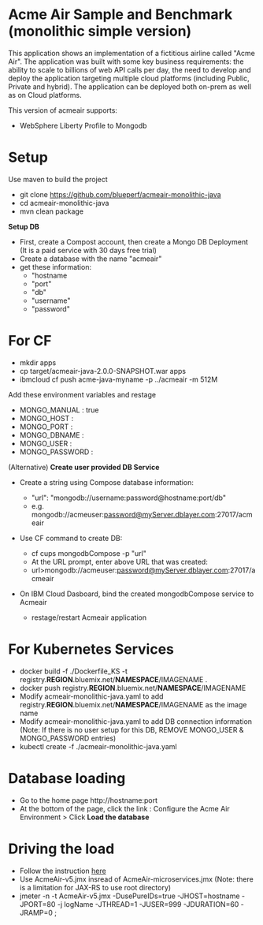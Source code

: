 # Acme Air Sample and Benchmark (monolithic simple version)

This application shows an implementation of a fictitious airline called "Acme Air".  The application was built with some key business requirements: the ability to scale to billions of web API calls per day, the need to develop and deploy the application targeting multiple cloud platforms (including Public, Private and hybrid).  The application can be deployed both on-prem as well as on Cloud platforms. 

This version of acmeair supports:
  - WebSphere Liberty Profile to Mongodb

# Setup
Use maven to build the project
 - git clone https://github.com/blueperf/acmeair-monolithic-java
 - cd acmeair-monolithic-java
 - mvn clean package
 
  **Setup DB**
 - First, create a Compost account, then create a Mongo DB Deployment (It is a paid service with 30 days free trial)
 - Create a database with the name "acmeair"
 - get these information:
   - "hostname
   - "port"
   - "db"
   - "username"
   - "password"
 
# For CF
 - mkdir apps
 - cp target/acmeair-java-2.0.0-SNAPSHOT.war apps
 - ibmcloud cf push acme-java-myname -p ../acmeair -m 512M
 
Add these environment variables and restage
   - MONGO_MANUAL : true
   - MONGO_HOST : <hostname>
   - MONGO_PORT : <port>
   - MONGO_DBNAME : <db>
   - MONGO_USER : <username>
   - MONGO_PASSWORD : <password>

(Alternative) 
**Create user provided DB Service**
- Create a string using Compose database information:
   - "url": "mongodb://username:password@hostname:port/db"
   - e.g. mongodb://acmeuser:password@myServer.dblayer.com:27017/acmeair
 
- Use CF command to create DB:
   - cf cups mongodbCompose -p "url"
   - At the URL prompt, enter above URL that was created:
   - url>mongodb://acmeuser:password@myServer.dblayer.com:27017/acmeair
 
- On IBM Cloud Dasboard, bind the created mongodbCompose service to Acmeair
   - restage/restart Acmeair application 
  
# For Kubernetes Services
 - docker build -f ./Dockerfile_KS -t registry.**REGION**.bluemix.net/**NAMESPACE**/IMAGENAME .
 - docker push registry.**REGION**.bluemix.net/**NAMESPACE**/IMAGENAME
 - Modify acmeair-monolithic-java.yaml to add registry.**REGION**.bluemix.net/**NAMESPACE**/IMAGENAME as the image name
 - Modify acmeair-monolithic-java.yaml to add DB connection information (Note: If there is no user setup for this DB, REMOVE MONGO_USER & MONGO_PASSWORD entries)
 - kubectl create -f ./acmeair-monolithic-java.yaml

# Database loading
 - Go to the home page http://hostname:port
 - At the bottom of the page, click the link : Configure the Acme Air Environment > Click **Load the database**
 
# Driving the load
 - Follow the instruction [here](https://github.com/blueperf/acmeair-driver)
 - Use AcmeAir-v5.jmx insread of AcmeAir-microservices.jmx (Note: there is a limitation for JAX-RS to use root directory)
 - jmeter -n -t AcmeAir-v5.jmx -DusePureIDs=true -JHOST=hostname -JPORT=80 -j logName -JTHREAD=1 -JUSER=999 -JDURATION=60 -JRAMP=0 ;
